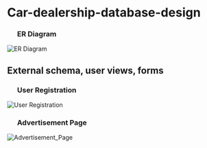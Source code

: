 # Car-dealership-database-design

###  &nbsp;&nbsp;&nbsp;&nbsp;&nbsp; ER Diagram
  ![ER Diagram](https://github.com/VibhaK93/Car-dealership-database-design/assets/146596962/ea1e873b-6f2e-477f-9f88-6102c46b1571)

## External schema, user views, forms
### &nbsp;&nbsp;&nbsp;&nbsp;&nbsp; User Registration
  ![User Registration](https://github.com/VibhaK93/Car-dealership-database-design/assets/146596962/8c93d42a-7968-4c58-a2e3-84c50b05f8ce)
  
  ### &nbsp;&nbsp;&nbsp;&nbsp;&nbsp; Advertisement Page
  ![Advertisement_Page](https://github.com/VibhaK93/Car-dealership-database-design/assets/146596962/a0477969-cbf3-4000-b658-ad689a67fc17)
